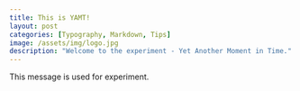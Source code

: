 ```yaml
---
title: This is YAMT!
layout: post
categories: [Typography, Markdown, Tips]
image: /assets/img/logo.jpg
description: "Welcome to the experiment - Yet Another Moment in Time."
---
```


This message is used for experiment.
